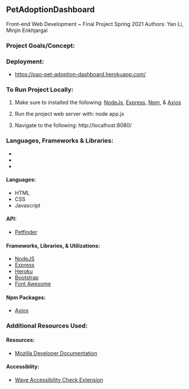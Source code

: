 ## PetAdoptionDashboard

Front-end Web Development ~ Final Project Spring 2021
Authors: Yan Li, Minjin Enkhjargal 

### Project Goals/Concept:


### Deployment:

- https://pao-pet-adoption-dashboard.herokuapp.com/


### To Run Project Locally:

1. Make sure to installed the following: [NodeJs](https://nodejs.org/en/), [Express](https://expressjs.com/), [Npm](https://www.npmjs.com/), & [Axios](https://www.npmjs.com/package/axios)

2. Run the project web server with:
    node app.js
3. Navigate to the following:
    http://localhost:8080/

### Languages, Frameworks & Libraries:
-
-
-

#### Languages:
- HTML
- CSS
- Javascript

#### API:
- [Petfinder]()

#### Frameworks, Libraries, & Utilizations:
- [NodeJS](https://nodejs.org/en/)
- [Express](https://expressjs.com/)
- [Heroku](https://www.heroku.com/)
- [Bootstrap](https://getbootstrap.com/)
- [Font Awesome](https://fontawesome.com/)

#### Npm Packages:
- [Axios](https://www.npmjs.com/package/axios)


### Additional Resources Used:

#### Resources:
- [Mozilla Developer Documentation](https://developer.mozilla.org/en-US/)


#### Accessiblity: 
- [Wave Accessibility Check Extension](https://wave.webaim.org/extension/)

